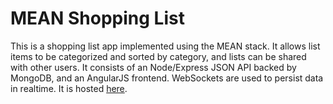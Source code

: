 # MEAN Shopping List

This is a shopping list app implemented using the MEAN stack. It allows list items to be categorized and sorted by category, and lists can be shared with other users. It consists of an Node/Express JSON API backed by MongoDB, and an AngularJS frontend. WebSockets are used to persist data in realtime. It is hosted [here](http://agile-lowlands-40380.herokuapp.com).
